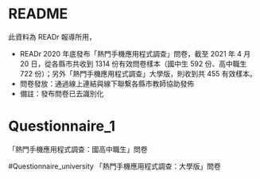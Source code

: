 # README
此資料為 READr 報導所用，

* READr 2020 年底發布「熱門手機應用程式調查」問卷，截至 2021 年 4 月 20 日，從各縣市共收到 1314 份有效問卷樣本（國中生 592 份、高中職生 722 份）；另外「熱門手機應用程式調查」大學版，則收到共 455 有效樣本。
* 問卷發放：通過線上連結與線下聯繫各縣市教師協助發佈
* 備註：發布問卷已去識別化

# Questionnaire_1
「熱門手機應用程式調查：國高中職生」問卷

#Questionnaire_university
「熱門手機應用程式調查：大學版」問卷
